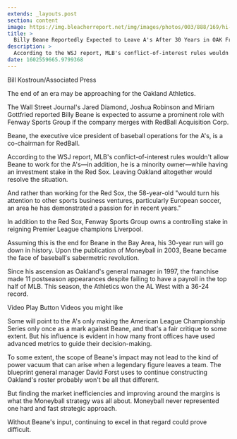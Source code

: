 ```yaml
--- 
extends: _layouts.post 
section: content 
image: https://img.bleacherreport.net/img/images/photos/003/888/169/hi-res-481d321c219ec5a1dc617059c02a7736_crop_exact.jpg?w=1200&h=1200&q=75 
title: > 
  Billy Beane Reportedly Expected to Leave A's After 30 Years in OAK Front Office 
description: > 
  According to the WSJ report, MLB's conflict-of-interest rules wouldn't allow Beane to work for the A's—in addition, he is a minority owner—while having an investment stake in the Red Sox.And rather than working for the Red Sox, the 58-year-old "would turn his attention to other sports business ventures, particularly European soccer, an area he has demonstrated a passion for in recent years."In addition to the Red Sox, Fenway Sports Group owns a controlling stake in reigning Premier League champions Liverpool.Assuming this is the end for Beane in the Bay Area, his 30-year run will go down in history.Upon the publication of Moneyball in 2003, Beane became the face of baseball's sabermetric revolution. 
date: 1602559665.9799368 
--- 
```

Bill Kostroun/Associated Press

The end of an era may be approaching for the Oakland Athletics.

The Wall Street Journal's Jared Diamond, Joshua Robinson and Miriam Gottfried reported Billy Beane is expected to assume a prominent role with Fenway Sports Group if the company merges with RedBall Acquisition Corp.

Beane, the executive vice president of baseball operations for the A's, is a co-chairman for RedBall.

According to the WSJ report, MLB's conflict-of-interest rules wouldn't allow Beane to work for the A's—in addition, he is a minority owner—while having an investment stake in the Red Sox. Leaving Oakland altogether would resolve the situation.

And rather than working for the Red Sox, the 58-year-old "would turn his attention to other sports business ventures, particularly European soccer, an area he has demonstrated a passion for in recent years."

In addition to the Red Sox, Fenway Sports Group owns a controlling stake in reigning Premier League champions Liverpool.

Assuming this is the end for Beane in the Bay Area, his 30-year run will go down in history. Upon the publication of Moneyball in 2003, Beane became the face of baseball's sabermetric revolution.

Since his ascension as Oakland's general manager in 1997, the franchise made 11 postseason appearances despite failing to have a payroll in the top half of MLB. This season, the Athletics won the AL West with a 36-24 record.

Video Play Button Videos you might like

Some will point to the A's only making the American League Championship Series only once as a mark against Beane, and that's a fair critique to some extent. But his influence is evident in how many front offices have used advanced metrics to guide their decision-making.

To some extent, the scope of Beane's impact may not lead to the kind of power vacuum that can arise when a legendary figure leaves a team. The blueprint general manager David Forst uses to continue constructing Oakland's roster probably won't be all that different.

But finding the market inefficiencies and improving around the margins is what the Moneyball strategy was all about. Moneyball never represented one hard and fast strategic approach.

Without Beane's input, continuing to excel in that regard could prove difficult.